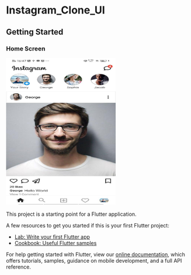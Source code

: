 # Instagram_Clone_UI



## Getting Started

### Home Screen

<img src="https://github.com/BonchayHi5/instagram-clone/blob/master/asset/home_screenshot.jpg" width="300" height="400">


This project is a starting point for a Flutter application.

A few resources to get you started if this is your first Flutter project:

- [Lab: Write your first Flutter app](https://flutter.dev/docs/get-started/codelab)
- [Cookbook: Useful Flutter samples](https://flutter.dev/docs/cookbook)

For help getting started with Flutter, view our
[online documentation](https://flutter.dev/docs), which offers tutorials,
samples, guidance on mobile development, and a full API reference.
